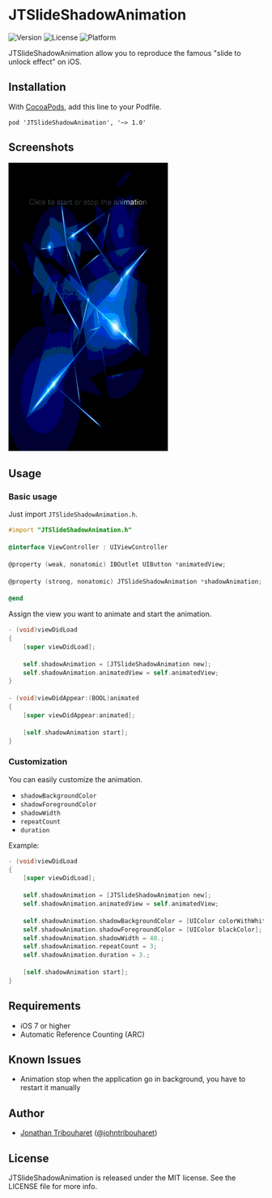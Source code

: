 JTSlideShadowAnimation
======================

![Version](https://img.shields.io/cocoapods/v/JTSlideShadowAnimation.svg)
![License](https://img.shields.io/cocoapods/l/JTSlideShadowAnimation.svg)
![Platform](https://img.shields.io/cocoapods/p/JTSlideShadowAnimation.svg)

JTSlideShadowAnimation allow you to reproduce the famous "slide to unlock effect" on iOS.

## Installation

With [CocoaPods](http://cocoapods.org/), add this line to your Podfile.

	pod 'JTSlideShadowAnimation', '~> 1.0'

## Screenshots

![Example](./Screens/example.gif "Example View")

## Usage

### Basic usage

Just import `JTSlideShadowAnimation.h`.

```objective-c
#import "JTSlideShadowAnimation.h"

@interface ViewController : UIViewController

@property (weak, nonatomic) IBOutlet UIButton *animatedView;

@property (strong, nonatomic) JTSlideShadowAnimation *shadowAnimation;

@end
```

Assign the view you want to animate and start the animation.

```objective-c
- (void)viewDidLoad
{
    [super viewDidLoad];
 
    self.shadowAnimation = [JTSlideShadowAnimation new];
    self.shadowAnimation.animatedView = self.animatedView;
}

- (void)viewDidAppear:(BOOL)animated
{
    [super viewDidAppear:animated];

    [self.shadowAnimation start];
}
```

### Customization

You can easily customize the animation.

- `shadowBackgroundColor`
- `shadowForegroundColor`
- `shadowWidth`
- `repeatCount`
- `duration`

Example:

```objective-c
- (void)viewDidLoad
{
    [super viewDidLoad];
 
    self.shadowAnimation = [JTSlideShadowAnimation new];
    self.shadowAnimation.animatedView = self.animatedView;

    self.shadowAnimation.shadowBackgroundColor = [UIColor colorWithWhite:0. alpha:.3];
    self.shadowAnimation.shadowForegroundColor = [UIColor blackColor];
    self.shadowAnimation.shadowWidth = 40.;
    self.shadowAnimation.repeatCount = 3;
    self.shadowAnimation.duration = 3.;

    [self.shadowAnimation start];
}
```

## Requirements

- iOS 7 or higher
- Automatic Reference Counting (ARC)

## Known Issues

- Animation stop when the application go in background, you have to restart it manually

## Author

- [Jonathan Tribouharet](https://github.com/jonathantribouharet) ([@johntribouharet](https://twitter.com/johntribouharet))

## License

JTSlideShadowAnimation is released under the MIT license. See the LICENSE file for more info.
